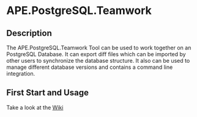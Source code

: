 # APE.PostgreSQL.Teamwork
## Description
The APE.PostgreSQL.Teamwork Tool can be used to work together on an PostgreSQL Database. It can export diff files which can be imported by other users to synchronize the database structure. It also can be used to manage different database versions and contains a command line integration.

## First Start and Usage
Take a look at the [Wiki](https://github.com/DanielBretzigheimer/APE.PostgreSQL.Teamwork/wiki)
